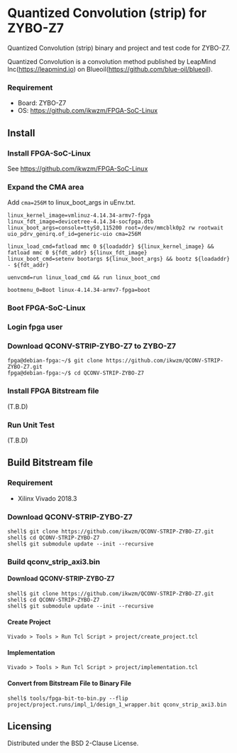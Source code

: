 Quantized Convolution (strip) for ZYBO-Z7
=========================================

Quantized Convolution (strip) binary and project and test code for ZYBO-Z7.

Quantized Convolution is a convolution method published by LeapMind Inc(https://leapmind.io) on Blueoil(https://github.com/blue-oil/blueoil).

### Requirement

* Board: ZYBO-Z7
* OS: https://github.com/ikwzm/FPGA-SoC-Linux

## Install

### Install FPGA-SoC-Linux

See https://github.com/ikwzm/FPGA-SoC-Linux

### Expand the CMA area

Add ```cma=256M``` to linux_boot_args in uEnv.txt.

```
linux_kernel_image=vmlinuz-4.14.34-armv7-fpga
linux_fdt_image=devicetree-4.14.34-socfpga.dtb
linux_boot_args=console=ttyS0,115200 root=/dev/mmcblk0p2 rw rootwait uio_pdrv_genirq.of_id=generic-uio cma=256M

linux_load_cmd=fatload mmc 0 ${loadaddr} ${linux_kernel_image} && fatload mmc 0 ${fdt_addr} ${linux_fdt_image}
linux_boot_cmd=setenv bootargs ${linux_boot_args} && bootz ${loadaddr} - ${fdt_addr}

uenvcmd=run linux_load_cmd && run linux_boot_cmd

bootmenu_0=Boot linux-4.14.34-armv7-fpga=boot
```

### Boot FPGA-SoC-Linux

### Login fpga user

### Download QCONV-STRIP-ZYBO-Z7 to ZYBO-Z7

```console
fpga@debian-fpga:~/$ git clone https://github.com/ikwzm/QCONV-STRIP-ZYBO-Z7.git
fpga@debian-fpga:~/$ cd QCONV-STRIP-ZYBO-Z7
```

### Install FPGA Bitstream file

(T.B.D)

### Run Unit Test

(T.B.D)

## Build Bitstream file

### Requirement

* Xilinx Vivado 2018.3

### Download QCONV-STRIP-ZYBO-Z7

```console
shell$ git clone https://github.com/ikwzm/QCONV-STRIP-ZYBO-Z7.git
shell$ cd QCONV-STRIP-ZYBO-Z7
shell$ git submodule update --init --recursive
```

### Build qconv_strip_axi3.bin

#### Download QCONV-STRIP-ZYBO-Z7

```console
shell$ git clone https://github.com/ikwzm/QCONV-STRIP-ZYBO-Z7.git
shell$ cd QCONV-STRIP-ZYBO-Z7
shell$ git submodule update --init --recursive
```

#### Create Project

```
Vivado > Tools > Run Tcl Script > project/create_project.tcl
```

#### Implementation

```
Vivado > Tools > Run Tcl Script > project/implementation.tcl
```

#### Convert from Bitstream File to Binary File

```
shell$ tools/fpga-bit-to-bin.py --flip project/project.runs/impl_1/design_1_wrapper.bit qconv_strip_axi3.bin
```

## Licensing

Distributed under the BSD 2-Clause License.

